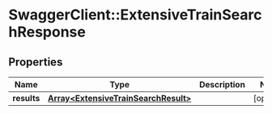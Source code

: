 # SwaggerClient::ExtensiveTrainSearchResponse

## Properties
Name | Type | Description | Notes
------------ | ------------- | ------------- | -------------
**results** | [**Array&lt;ExtensiveTrainSearchResult&gt;**](ExtensiveTrainSearchResult.md) |  | [optional] 


